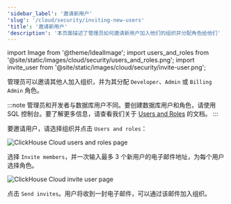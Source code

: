```yaml
---
'sidebar_label': '邀请新用户'
'slug': '/cloud/security/inviting-new-users'
'title': '邀请新用户'
'description': '本页面描述了管理员如何邀请新用户加入他们的组织并分配角色给他们'
---
```


import Image from '@theme/IdealImage';
import users_and_roles from '@site/static/images/cloud/security/users_and_roles.png';
import invite_user from '@site/static/images/cloud/security/invite-user.png';

管理员可以邀请其他人加入组织，并为其分配 `Developer`、`Admin` 或 `Billing Admin` 角色。

:::note
管理员和开发者与数据库用户不同。要创建数据库用户和角色，请使用 SQL 控制台。要了解更多信息，请查看我们关于 [Users and Roles](/cloud/security/cloud-access-management) 的文档。
:::

要邀请用户，请选择组织并点击 `Users and roles`：

<Image img={users_and_roles} size="md" alt="ClickHouse Cloud users and roles page" />

<br />

选择 `Invite members`，并一次输入最多 3 个新用户的电子邮件地址，为每个用户选择角色。

<Image img={invite_user} size="md" alt="ClickHouse Cloud invite user page" />

<br />

点击 `Send invites`。用户将收到一封电子邮件，可以通过该邮件加入组织。
